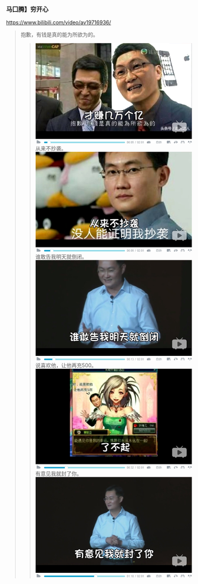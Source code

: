 ### 马囗腾】穷开心
https://www.bilibili.com/video/av19716936/
>抱歉，有钱是真的能为所欲为的。
>>![](p/抱歉有钱是真的能为所欲为的.jpg)
>从来不抄袭。
>>![](p/从来不抄袭.jpg)
>谁敢告我明天就倒闭。
>>![](p/谁敢告我明天就倒闭.jpg)
>说喜欢他，让他再充500。
>>![](p/说喜欢他让他再充500.jpg)
>有意见我就封了你。
>>![](p/有意见我就封了你.jpg)